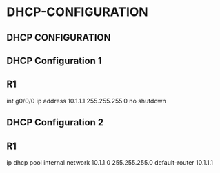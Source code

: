# DHCP-CONFIGURATION
DHCP CONFIGURATION
------------------
DHCP Configuration 1
------------------
R1
-------
int g0/0/0
ip address 10.1.1.1 255.255.255.0
no shutdown

DHCP Configuration 2
---------------------
R1
----
ip dhcp pool internal
network 10.1.1.0 255.255.255.0
default-router 10.1.1.1

